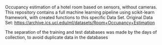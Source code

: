 Occupancy estimation of a hotel room based on sensors, without cameras. 
This repository contains a full machine learning pipeline using scikit-learn framework, with created functions to this specific Data Set. 
Original Data Set: https://archive.ics.uci.edu/ml/datasets/Room+Occupancy+Estimation

The separation of the training and test databases was made by the days of collection, to avoid duplicate data in the databases
